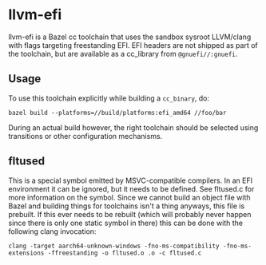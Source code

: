 llvm-efi
========

llvm-efi is a Bazel cc toolchain that uses the sandbox sysroot LLVM/clang with flags targeting freestanding EFI.
EFI headers are not shipped as part of the toolchain, but are available as a cc_library from `@gnuefi//:gnuefi`.

Usage
-----

To use this toolchain explicitly while building a `cc_binary`, do:

    bazel build --platforms=//build/platforms:efi_amd64 //foo/bar

During an actual build however, the right toolchain should be selected using transitions
or other configuration mechanisms.

fltused
-------

This is a special symbol emitted by MSVC-compatible compilers. In an EFI environment it can be ignored, but it needs to
be defined. See fltused.c for more information on the symbol. Since we cannot build an object file with Bazel and
building things for toolchains isn't a thing anyways, this file is prebuilt. If this ever needs to be rebuilt (which
will probably never happen since there is only one static symbol in there) this can be done with the following clang
invocation:

    clang -target aarch64-unknown-windows -fno-ms-compatibility -fno-ms-extensions -ffreestanding -o fltused.o .o -c fltused.c
   
